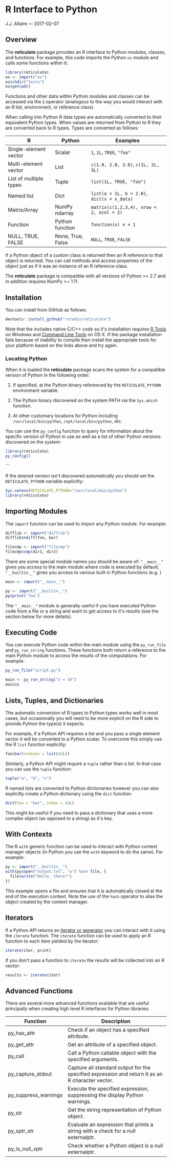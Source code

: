R Interface to Python
================

J.J. Allaire — 2017-02-07

Overview
--------

The **reticulate** package provides an R interface to Python modules, classes, and functions. For example, this code imports the Python `os` module and calls some functions within it:

``` r
library(reticulate)
os <- import("os")
os$chdir("tests")
os$getcwd()
```

Functions and other data within Python modules and classes can be accessed via the `$` operator (analogous to the way you would interact with an R list, environment, or reference class).

When calling into Python R data types are automatically converted to their equivalent Python types. When values are returned from Python to R they are converted back to R types. Types are converted as follows:

| R                      | Python            | Examples                                    |
|------------------------|-------------------|---------------------------------------------|
| Single-element vector  | Scalar            | `1`, `1L`, `TRUE`, `"foo"`                  |
| Multi-element vector   | List              | `c(1.0, 2.0, 3.0)`, `c(1L, 2L, 3L)`         |
| List of multiple types | Tuple             | `list(1L, TRUE, "foo")`                     |
| Named list             | Dict              | `list(a = 1L, b = 2.0)`, `dict(x = x_data)` |
| Matrix/Array           | NumPy ndarray     | `matrix(c(1,2,3,4), nrow = 2, ncol = 2)`    |
| Function               | Python function   | `function(x) x + 1`                         |
| NULL, TRUE, FALSE      | None, True, False | `NULL`, `TRUE`, `FALSE`                     |

If a Python object of a custom class is returned then an R reference to that object is returned. You can call methods and access properties of the object just as if it was an instance of an R reference class.

The **reticulate** package is compatible with all versions of Python &gt;= 2.7 and in addition requires NumPy &gt;= 1.11.

Installation
------------

You can install from GitHub as follows:

``` r
devtools::install_github("rstudio/reticulate")
```

Note that the includes native C/C++ code so it's installation requires [R Tools](https://cran.r-project.org/bin/windows/Rtools/) on Windows and [Command Line Tools](http://osxdaily.com/2014/02/12/install-command-line-tools-mac-os-x/) on OS X. If the package installation fails because of inability to compile then install the appropriate tools for your platform based on the links above and try again.

### Locating Python

When it is loaded the **reticulate** package scans the system for a compatible version of Python in the following order:

1.  If specified, at the Python binary referenced by the `RETICULATE_PYTHON` environment variable.

2.  The Python binary discovered on the system PATH via the `Sys.which` function.

3.  At other customary locations for Python including `/usr/local/bin/python`, `/opt/local/bin/python`, etc.

You can use the `py_config` function to query for information about the specific version of Python in use as well as a list of other Python versions discovered on the system:

``` r
library(reticulate)
py_config()
```

\`\`\`

If the desired version isn't discovered automatically you should set the `RETICULATE_PYTHON` variable explicitly:

``` r
Sys.setenv(RETICULATE_PYTHON="/usr/local/bin/python")
library(reticulate)
```

Importing Modules
-----------------

The `import` function can be used to import any Python module. For example:

``` r
difflib <- import("difflib")
difflib$ndiff(foo, bar)

filecmp <- import("filecmp")
filecmp$cmp(dir1, dir2)
```

There are some special module names you should be aware of: `"__main__"` gives you access to the main module where code is executed by default; `"__builtin__"` gives you access to various built in Python functions (e.g. )

``` r
main <- import("__main__")

py <- import("__builtin__")
py$print('foo')
```

The `"__main__"` module is generally useful if you have executed Python code from a file or a string and want to get access to it's results (see the section below for more details).

Executing Code
--------------

You can execute Python code within the main module using the `py_run_file` and `py_run_string` functions. These functions both return a reference to the main Python module to access the results of the computations. For example:

``` r
py_run_file("script.py")

main <- py_run_string("x = 10")
main$x
```

Lists, Tuples, and Dictionaries
-------------------------------

The automatic conversion of R types to Python types works well in most cases, but occasionally you will need to be more explicit on the R side to provide Python the type(s) it expects.

For example, if a Python API requires a list and you pass a single element vector it will be converted to a Python scalar. To overcome this simply use the R `list` function explicitly:

``` r
foo$bar(indexes = list(42L))
```

Similarly, a Python API might require a `tuple` rather than a list. In that case you can use the `tuple` function:

``` r
tuple("a", "b", "c")
```

R named lists are converted to Python dictionaries however you can also explicitly create a Python dictionary using the `dict` function:

``` r
dict(foo = "bar", index = 42L)
```

This might be useful if you need to pass a dictionary that uses a more complex object (as opposed to a string) as it's key.

With Contexts
-------------

The R `with` generic function can be used to interact with Python context manager objects (in Python you use the `with` keyword to do the same). For example:

``` r
py <- import("__builtin__")
with(py$open("output.txt", "w") %as% file, {
  file$write("Hello, there!")
})
```

This example opens a file and ensures that it is automatically closed at the end of the execution context. Note the use of the `%as%` operator to alias the object created by the context manager.

Iterators
---------

If a Python API returns an [iterator or generator](http://anandology.com/python-practice-book/iterators.html) you can interact with it using the `iterate` function. The `iterate` function can be used to apply an R function to each item yielded by the iterator:

``` r
iterate(iter, print)
```

If you don't pass a function to `iterate` the results will be collected into an R vector:

``` r
results <- iterate(iter)
```

Advanced Functions
------------------

There are several more advanced functions available that are useful principally when creating high level R interfaces for Python libraries:

<table style="width:100%;">
<colgroup>
<col width="20%" />
<col width="79%" />
</colgroup>
<thead>
<tr class="header">
<th>Function</th>
<th>Description</th>
</tr>
</thead>
<tbody>
<tr class="odd">
<td>py_has_attr</td>
<td>Check if an object has a specified attribute.</td>
</tr>
<tr class="even">
<td>py_get_attr</td>
<td>Get an attribute of a specified object.</td>
</tr>
<tr class="odd">
<td>py_call</td>
<td>Call a Python callable object with the specified arguments.</td>
</tr>
<tr class="even">
<td>py_capture_stdout</td>
<td>Capture all standard output for the specified expression and return it as an R character vector.</td>
</tr>
<tr class="odd">
<td>py_suppress_warnings</td>
<td>Execute the specified expression, suppressing the display Python warnings.</td>
</tr>
<tr class="even">
<td>py_str</td>
<td>Get the string representation of Python object.</td>
</tr>
<tr class="odd">
<td>py_xptr_str</td>
<td>Evaluate an expression that prints a string with a check for a null externalptr.</td>
</tr>
<tr class="even">
<td>py_is_null_xptr</td>
<td>Check whether a Python object is a null externalptr.</td>
</tr>
</tbody>
</table>
